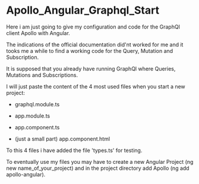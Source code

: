 # Apollo_Angular_Graphql_Start

Here i am just going to give my configuration and code for the GraphQl client Apollo with Angular.

The indications of the official documentation did'nt worked for me and it tooks me a while to find a working code for the Query, Mutation and Subscription.

It is supposed that you already have running GraphQl where Queries, Mutations and Subscriptions.

I will just paste the content of the 4 most used files when you start a new project:

- graphql.module.ts

- app.module.ts

- app.component.ts

- (just a small part) app.component.html

To this 4 files i have added the file 'types.ts' for testing.

To eventually use my files you may have to create a new Angular Project (ng new name_of_your_project) and in the project directory add Apollo (ng add apollo-angular).
